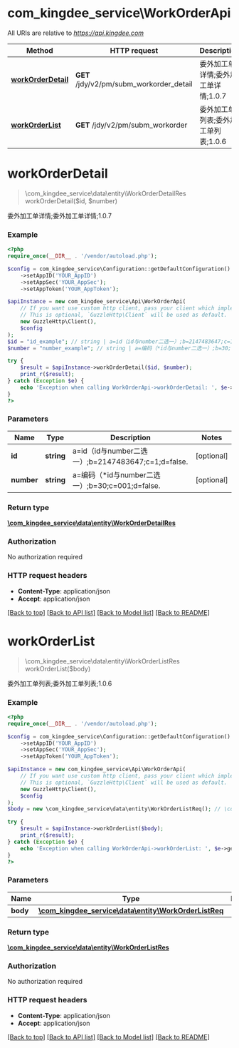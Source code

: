 # com_kingdee_service\WorkOrderApi

All URIs are relative to *https://api.kingdee.com*

Method | HTTP request | Description
------------- | ------------- | -------------
[**workOrderDetail**](WorkOrderApi.md#workOrderDetail) | **GET** /jdy/v2/pm/subm_workorder_detail | 委外加工单详情;委外加工单详情;1.0.7
[**workOrderList**](WorkOrderApi.md#workOrderList) | **GET** /jdy/v2/pm/subm_workorder | 委外加工单列表;委外加工单列表;1.0.6


# **workOrderDetail**
> \com_kingdee_service\data\entity\WorkOrderDetailRes workOrderDetail($id, $number)

委外加工单详情;委外加工单详情;1.0.7

### Example
```php
<?php
require_once(__DIR__ . '/vendor/autoload.php');

$config = com_kingdee_service\Configuration::getDefaultConfiguration()
    ->setAppID('YOUR_AppID')
    ->setAppSec('YOUR_AppSec');
    ->setAppToken('YOUR_AppToken');

$apiInstance = new com_kingdee_service\Api\WorkOrderApi(
    // If you want use custom http client, pass your client which implements `GuzzleHttp\ClientInterface`.
    // This is optional, `GuzzleHttp\Client` will be used as default.
    new GuzzleHttp\Client(),
    $config
);
$id = "id_example"; // string | a=id（id与number二选一）;b=2147483647;c=1;d=false.
$number = "number_example"; // string | a=编码（*id与number二选一）;b=30;c=001;d=false.

try {
    $result = $apiInstance->workOrderDetail($id, $number);
    print_r($result);
} catch (Exception $e) {
    echo 'Exception when calling WorkOrderApi->workOrderDetail: ', $e->getMessage(), PHP_EOL;
}
?>
```

### Parameters

Name | Type | Description  | Notes
------------- | ------------- | ------------- | -------------
 **id** | **string**| a&#x3D;id（id与number二选一）;b&#x3D;2147483647;c&#x3D;1;d&#x3D;false. | [optional]
 **number** | **string**| a&#x3D;编码（*id与number二选一）;b&#x3D;30;c&#x3D;001;d&#x3D;false. | [optional]

### Return type

[**\com_kingdee_service\data\entity\WorkOrderDetailRes**](../Model/WorkOrderDetailRes.md)

### Authorization

No authorization required

### HTTP request headers

 - **Content-Type**: application/json
 - **Accept**: application/json

[[Back to top]](#) [[Back to API list]](../../README.md#documentation-for-api-endpoints) [[Back to Model list]](../../README.md#documentation-for-models) [[Back to README]](../../README.md)

# **workOrderList**
> \com_kingdee_service\data\entity\WorkOrderListRes workOrderList($body)

委外加工单列表;委外加工单列表;1.0.6

### Example
```php
<?php
require_once(__DIR__ . '/vendor/autoload.php');

$config = com_kingdee_service\Configuration::getDefaultConfiguration()
    ->setAppID('YOUR_AppID')
    ->setAppSec('YOUR_AppSec');
    ->setAppToken('YOUR_AppToken');

$apiInstance = new com_kingdee_service\Api\WorkOrderApi(
    // If you want use custom http client, pass your client which implements `GuzzleHttp\ClientInterface`.
    // This is optional, `GuzzleHttp\Client` will be used as default.
    new GuzzleHttp\Client(),
    $config
);
$body = new \com_kingdee_service\data\entity\WorkOrderListReq(); // \com_kingdee_service\data\entity\WorkOrderListReq | 

try {
    $result = $apiInstance->workOrderList($body);
    print_r($result);
} catch (Exception $e) {
    echo 'Exception when calling WorkOrderApi->workOrderList: ', $e->getMessage(), PHP_EOL;
}
?>
```

### Parameters

Name | Type | Description  | Notes
------------- | ------------- | ------------- | -------------
 **body** | [**\com_kingdee_service\data\entity\WorkOrderListReq**](../Model/WorkOrderListReq.md)|  | [optional]

### Return type

[**\com_kingdee_service\data\entity\WorkOrderListRes**](../Model/WorkOrderListRes.md)

### Authorization

No authorization required

### HTTP request headers

 - **Content-Type**: application/json
 - **Accept**: application/json

[[Back to top]](#) [[Back to API list]](../../README.md#documentation-for-api-endpoints) [[Back to Model list]](../../README.md#documentation-for-models) [[Back to README]](../../README.md)

